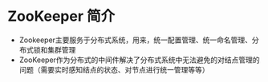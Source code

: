 # ZooKeeper 简介

- Zookeeper主要服务于分布式系统，用来，统一配置管理、统一命名管理、分布式锁和集群管理
- ZooKeeper作为分布式的中间件解决了分布式系统中无法避免的对结点管理的问题（需要实时感知结点的状态、对节点进行统一管理等等）